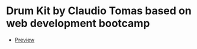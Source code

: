 # Drum Kit by Claudio Tomas based on web development bootcamp
-   [Preview](https://claudi-tm.github.io/the-complete-web-development-bootcamp_challenges/drum_kit/)